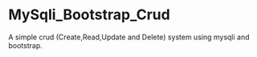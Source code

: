 # MySqli_Bootstrap_Crud
A simple crud (Create,Read,Update and Delete) system using mysqli and bootstrap. 
